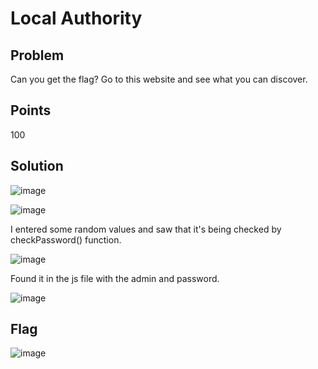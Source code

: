 # Local Authority

## Problem
Can you get the flag?
Go to this website and see what you can discover.

## Points
100

## Solution

![image](https://github.com/Anushri-Sakhardande/Cryptonite_STP/assets/118385974/8c971b98-bca9-4860-a2b5-ca8e02025d18)

![image](https://github.com/Anushri-Sakhardande/Cryptonite_STP/assets/118385974/e4034fbb-58c5-42a3-ae5a-650726ed6979)

I entered some random values and saw that it's being checked by checkPassword() function.

![image](https://github.com/Anushri-Sakhardande/Cryptonite_STP/assets/118385974/0135e115-55a9-41a2-834e-f35e9a5dbed4)

Found it in the js file with the admin and password.

![image](https://github.com/Anushri-Sakhardande/Cryptonite_STP/assets/118385974/cc869622-3e5d-4ce7-9af7-772295cb7280)

## Flag
![image](https://github.com/Anushri-Sakhardande/Cryptonite_STP/assets/118385974/95f36d89-fc27-4e86-a5a1-94ec53286f5d)
